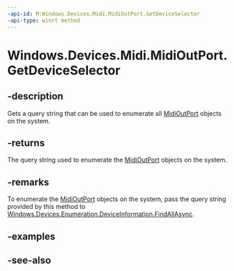 ```yaml
---
-api-id: M:Windows.Devices.Midi.MidiOutPort.GetDeviceSelector
-api-type: winrt method
---
```


<!-- Method syntax
public string GetDeviceSelector()
-->

# Windows.Devices.Midi.MidiOutPort.GetDeviceSelector

## -description
Gets a query string that can be used to enumerate all [MidiOutPort](midioutport.md) objects on the system.

## -returns
The query string used to enumerate the [MidiOutPort](midioutport.md) objects on the system.

## -remarks
To enumerate the [MidiOutPort](midioutport.md) objects on the system, pass the query string provided by this method to [Windows.Devices.Enumeration.DeviceInformation.FindAllAsync](../windows.devices.enumeration/deviceinformation_findallasync.md).

## -examples

## -see-also

